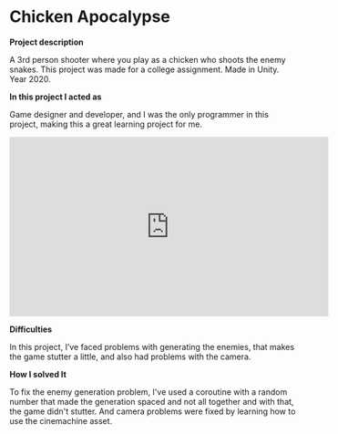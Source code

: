 # Chicken Apocalypse

**Project description** 

A 3rd person shooter where you play as a chicken who shoots the enemy snakes. 
This project was made for a college assignment.
Made in Unity.
Year 2020.

**In this project I acted as**

Game designer and developer, and I was the only programmer in this project, making this a great learning project for me.

<iframe width="560" height="315" src="https://www.youtube.com/embed/Yxxj7yLxm5s" frameborder="0" allow="accelerometer; autoplay; clipboard-write; encrypted-media; gyroscope; picture-in-picture" allowfullscreen></iframe>


**Difficulties**

In this project, I’ve faced problems with generating the enemies, that makes the game stutter a little, and also had problems with the camera.

**How I solved It**

To fix the enemy generation problem, I've used a coroutine with a random number that made the generation spaced and not all together and with that, the game didn't stutter. And camera problems were fixed by learning how to use the cinemachine asset.